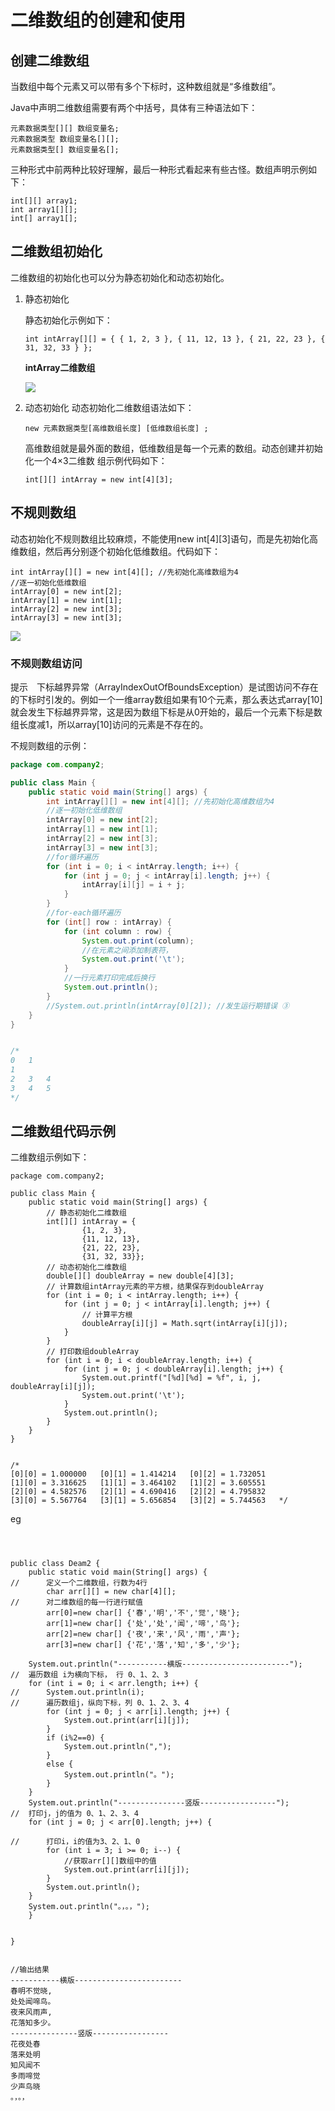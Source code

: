 # 二维数组的创建和使用
## 创建二维数组
当数组中每个元素又可以带有多个下标时，这种数组就是“多维数组”。

Java中声明二维数组需要有两个中括号，具体有三种语法如下：

```
元素数据类型[][] 数组变量名;
元素数据类型 数组变量名[][];
元素数据类型[] 数组变量名[];
```

三种形式中前两种比较好理解，最后一种形式看起来有些古怪。数组声明示例如下：

```
int[][] array1;
int array1[][];
int[] array1[];
```



## 二维数组初始化
二维数组的初始化也可以分为静态初始化和动态初始化。

1. 静态初始化

   静态初始化示例如下：

   ```
   int intArray[][] = { { 1, 2, 3 }, { 11, 12, 13 }, { 21, 22, 23 }, { 31, 32, 33 } };
   ```

   **intArray二维数组**

   ![](../../_static\intarray0002.png)

2. 动态初始化
   动态初始化二维数组语法如下：

   ```
   new 元素数据类型[高维数组长度] [低维数组长度] ;
   ```

   高维数组就是最外面的数组，低维数组是每一个元素的数组。动态创建并初始化一个4×3二维数
   组示例代码如下：

   ```
   int[][] intArray = new int[4][3];
   ```

   

## 不规则数组

动态初始化不规则数组比较麻烦，不能使用new int[4][3]语句，而是先初始化高维数组，然后再分别逐个初始化低维数组。代码如下：

```
int intArray[][] = new int[4][]; //先初始化高维数组为4
//逐一初始化低维数组
intArray[0] = new int[2];
intArray[1] = new int[1];
intArray[2] = new int[3];
intArray[3] = new int[3];
```

![](../../_static\buguizeshuzu001.png)

### 不规则数组访问

提示　下标越界异常（ArrayIndexOutOfBoundsException）是试图访问不存在的下标时引发的。例如一个一维array数组如果有10个元素，那么表达式array[10]就会发生下标越界异常，这是因为数组下标是从0开始的，最后一个元素下标是数组长度减1，所以array[10]访问的元素是不存在的。

不规则数组的示例：

```java
package com.company2;

public class Main {
    public static void main(String[] args) {
        int intArray[][] = new int[4][]; //先初始化高维数组为4
        //逐一初始化低维数组
        intArray[0] = new int[2];
        intArray[1] = new int[1];
        intArray[2] = new int[3];
        intArray[3] = new int[3];
        //for循环遍历
        for (int i = 0; i < intArray.length; i++) {
            for (int j = 0; j < intArray[i].length; j++) {
                intArray[i][j] = i + j;
            }
        }
        //for-each循环遍历
        for (int[] row : intArray) {
            for (int column : row) {
                System.out.print(column);
                //在元素之间添加制表符，
                System.out.print('\t');
            }
            //一行元素打印完成后换行
            System.out.println();
        }
        //System.out.println(intArray[0][2]); //发生运行期错误 ③
    }
}


/*
0	1
1
2	3	4
3	4	5
*/

```



## 二维数组代码示例

二维数组示例如下：

```
package com.company2;

public class Main {
    public static void main(String[] args) {
        // 静态初始化二维数组
        int[][] intArray = {
                {1, 2, 3},
                {11, 12, 13},
                {21, 22, 23},
                {31, 32, 33}};
        // 动态初始化二维数组
        double[][] doubleArray = new double[4][3];
        // 计算数组intArray元素的平方根，结果保存到doubleArray
        for (int i = 0; i < intArray.length; i++) {
            for (int j = 0; j < intArray[i].length; j++) {
                // 计算平方根
                doubleArray[i][j] = Math.sqrt(intArray[i][j]);
            }
        }
        // 打印数组doubleArray
        for (int i = 0; i < doubleArray.length; i++) {
            for (int j = 0; j < doubleArray[i].length; j++) {
                System.out.printf("[%d][%d] = %f", i, j, doubleArray[i][j]);
                System.out.print('\t');
            }
            System.out.println();
        }
    }
}


/*
[0][0] = 1.000000	[0][1] = 1.414214	[0][2] = 1.732051
[1][0] = 3.316625	[1][1] = 3.464102	[1][2] = 3.605551
[2][0] = 4.582576	[2][1] = 4.690416	[2][2] = 4.795832
[3][0] = 5.567764	[3][1] = 5.656854	[3][2] = 5.744563	*/

```



eg
``` 



public class Deam2 {
	public static void main(String[] args) {
//		定义一个二维数组，行数为4行
		char arr[][] = new char[4][];
//		对二维数组的每一行进行赋值
		arr[0]=new char[] {'春','明','不','觉','晓'};
		arr[1]=new char[] {'处','处','闻','啼','鸟'};
		arr[2]=new char[] {'夜','来','风','雨','声'};
		arr[3]=new char[] {'花','落','知','多','少'};
		
	System.out.println("-----------横版------------------------");
//	遍历数组 i为横向下标， 行 0、1、2、3
	for (int i = 0; i < arr.length; i++) {
//		System.out.println(i);
//		遍历数组j，纵向下标，列 0、1、2、3、4
		for (int j = 0; j < arr[i].length; j++) {
			System.out.print(arr[i][j]);
		}
		if (i%2==0) {
			System.out.println(",");
		}
		else {
			System.out.println("。");
		}
	}
	System.out.println("---------------竖版-----------------");
//	打印j，j的值为 0、1、2、3、4
	for (int j = 0; j < arr[0].length; j++) {
		
//		打印i，i的值为3、2、1、0
		for (int i = 3; i >= 0; i--) {
			//获取arr[][]数组中的值
			System.out.print(arr[i][j]);
		}
		System.out.println();
	}
	System.out.println("。，。，");
	}


}


//输出结果
-----------横版------------------------
春明不觉晓,
处处闻啼鸟。
夜来风雨声,
花落知多少。
---------------竖版-----------------
花夜处春
落来处明
知风闻不
多雨啼觉
少声鸟晓
。，。，
```